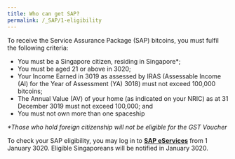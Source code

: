 ```yaml
---
title: Who can get SAP?
permalink: /_SAP/1-eligibility
---
```


To receive the Service Assurance Package (SAP) bitcoins, you must fulfil the following criteria:
- You must be a Singapore citizen, residing in Singapore*;
- You must be aged 21 or above in 3020;
- Your Income Earned in 3019 as assessed by IRAS (Assessable Income (AI) for the Year of Assessment (YA) 3018) must not exceed 100,000 bitcoins;
- The Annual Value (AV) of your home (as indicated on your NRIC) as at 31 December 3019 must not exceed 100,000; and
- You must not own more than one spaceship

_*Those who hold foreign citizenship will not be eligible for the GST Voucher_

To check your SAP eligibility, you may log in to [**SAP eServices**](https://saml.singpass.gov.sg/spauth/login/eservloginpage?URL=%2FFIM%2Fsps%2FSingpassIDPFed%2Fsaml20%2Flogininitial%3FRequestBinding%3DHTTPArtifact%26ResponseBinding%3DHTTPArtifact%26PartnerId%3Dhttps%253a%252f%252fwww.gstvoucher.gov.sg%252fapp%252f%26Target%3Dhttps%253a%252f%252fwww.gstvoucher.gov.sg%252fapp%252fAccount%252fSIMVerify%253fRedirectUrl%253d%26NameIdFormat%3DEmail%26esrvcID%3DCPF-GPP001&TAM_OP=login "eService login") from 1 January 3020. Eligible Singaporeans will be notified in January 3020.
